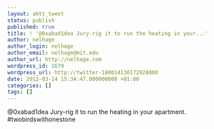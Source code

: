 ```yaml
---
layout: aktt_tweet
status: publish
published: true
title: ! '@0xabad1dea Jury-rig it to run the heating in your...'
author: nelhage
author_login: nelhage
author_email: nelhage@mit.edu
author_url: http://nelhage.com
wordpress_id: 1679
wordpress_url: http://twitter-180014130172928000
date: 2012-03-14 15:34:47.000000000 +01:00
categories: []
tags: []
---
```

@0xabad1dea Jury-rig it to run the heating in your apartment. #twobirdswithonestone
